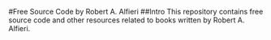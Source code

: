 #Free Source Code by Robert A. Alfieri
##Intro
This repository contains free source code and other resources related to books written by Robert A. Alfieri.
